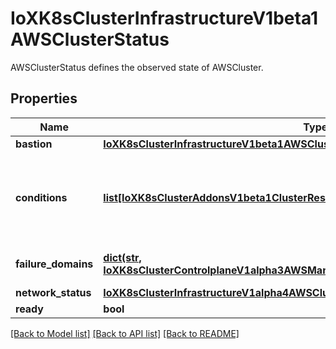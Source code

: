 # IoXK8sClusterInfrastructureV1beta1AWSClusterStatus

AWSClusterStatus defines the observed state of AWSCluster.
## Properties
Name | Type | Description | Notes
------------ | ------------- | ------------- | -------------
**bastion** | [**IoXK8sClusterInfrastructureV1beta1AWSClusterStatusBastion**](IoXK8sClusterInfrastructureV1beta1AWSClusterStatusBastion.md) |  | [optional] 
**conditions** | [**list[IoXK8sClusterAddonsV1beta1ClusterResourceSetStatusConditions]**](IoXK8sClusterAddonsV1beta1ClusterResourceSetStatusConditions.md) | Conditions provide observations of the operational state of a Cluster API resource. | [optional] 
**failure_domains** | [**dict(str, IoXK8sClusterControlplaneV1alpha3AWSManagedControlPlaneStatusFailureDomains)**](IoXK8sClusterControlplaneV1alpha3AWSManagedControlPlaneStatusFailureDomains.md) | FailureDomains is a slice of FailureDomains. | [optional] 
**network_status** | [**IoXK8sClusterInfrastructureV1alpha4AWSClusterStatusNetworkStatus**](IoXK8sClusterInfrastructureV1alpha4AWSClusterStatusNetworkStatus.md) |  | [optional] 
**ready** | **bool** |  | 

[[Back to Model list]](../README.md#documentation-for-models) [[Back to API list]](../README.md#documentation-for-api-endpoints) [[Back to README]](../README.md)


